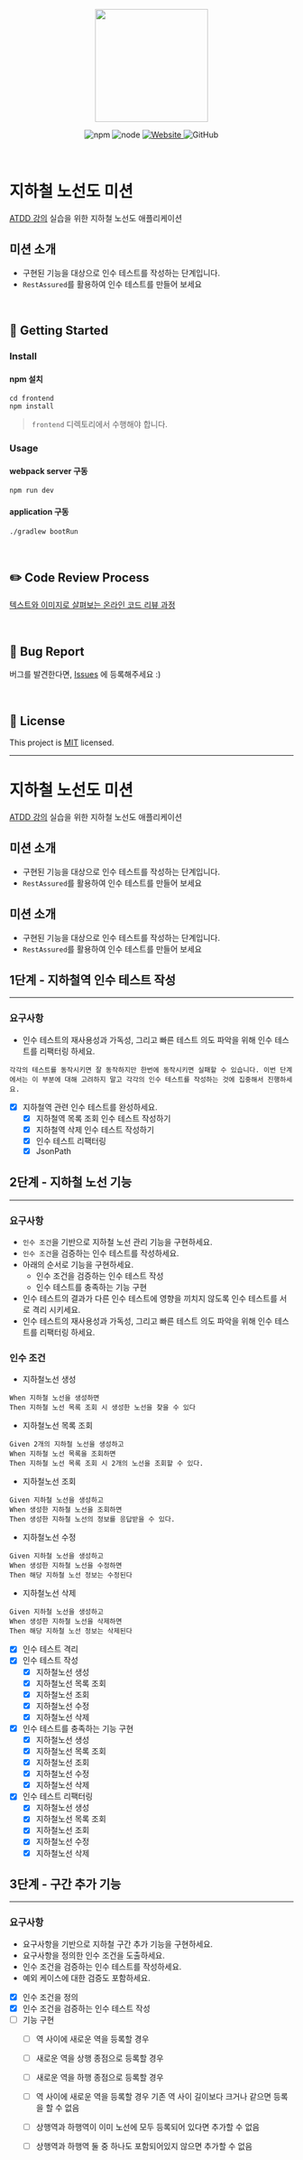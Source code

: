 <p align="center">
    <img width="200px;" src="https://raw.githubusercontent.com/woowacourse/atdd-subway-admin-frontend/master/images/main_logo.png"/>
</p>
<p align="center">
  <img alt="npm" src="https://img.shields.io/badge/npm-6.14.15-blue">
  <img alt="node" src="https://img.shields.io/badge/node-14.18.2-blue">
  <a href="https://edu.nextstep.camp/c/R89PYi5H" alt="nextstep atdd">
    <img alt="Website" src="https://img.shields.io/website?url=https%3A%2F%2Fedu.nextstep.camp%2Fc%2FR89PYi5H">
  </a>
  <img alt="GitHub" src="https://img.shields.io/github/license/next-step/atdd-subway-admin">
</p>

<br>

# 지하철 노선도 미션
[ATDD 강의](https://edu.nextstep.camp/c/R89PYi5H) 실습을 위한 지하철 노선도 애플리케이션

## 미션 소개
- 구현된 기능을 대상으로 인수 테스트를 작성하는 단계입니다.
- `RestAssured`를 활용하여 인수 테스트를 만들어 보세요

<br>

## 🚀 Getting Started

### Install
#### npm 설치
```
cd frontend
npm install
```
> `frontend` 디렉토리에서 수행해야 합니다.

### Usage
#### webpack server 구동
```
npm run dev
```
#### application 구동
```
./gradlew bootRun
```
<br>

## ✏️ Code Review Process
[텍스트와 이미지로 살펴보는 온라인 코드 리뷰 과정](https://github.com/next-step/nextstep-docs/tree/master/codereview)

<br>

## 🐞 Bug Report

버그를 발견한다면, [Issues](https://github.com/next-step/atdd-subway-admin/issues) 에 등록해주세요 :)

<br>

## 📝 License

This project is [MIT](https://github.com/next-step/atdd-subway-admin/blob/master/LICENSE.md) licensed.

---

# 지하철 노선도 미션
[ATDD 강의](https://edu.nextstep.camp/c/R89PYi5H) 실습을 위한 지하철 노선도 애플리케이션

## 미션 소개
- 구현된 기능을 대상으로 인수 테스트를 작성하는 단계입니다.
- `RestAssured`를 활용하여 인수 테스트를 만들어 보세요

## 미션 소개
- 구현된 기능을 대상으로 인수 테스트를 작성하는 단계입니다.
- `RestAssured`를 활용하여 인수 테스트를 만들어 보세요

## 1단계 - 지하철역 인수 테스트 작성

---

### 요구사항
- 인수 테스트의 재사용성과 가독성, 그리고 빠른 테스트 의도 파악을 위해 인수 테스트를 리팩터링 하세요.
```text
각각의 테스트를 동작시키면 잘 동작하지만 한번에 동작시키면 실패할 수 있습니다. 이번 단계에서는 이 부분에 대해 고려하지 말고 각각의 인수 테스트를 작성하는 것에 집중해서 진행하세요.
```
- [x] 지하철역 관련 인수 테스트를 완성하세요.
  - [x] 지하철역 목록 조회 인수 테스트 작성하기
  - [x] 지하철역 삭제 인수 테스트 작성하기
  - [x] 인수 테스트 리팩터링
  - [x] JsonPath

## 2단계 - 지하철 노선 기능

---

### 요구사항
- `인수 조건`을 기반으로 지하철 노선 관리 기능을 구현하세요.
- `인수 조건`을 검증하는 인수 테스트를 작성하세요.
- 아래의 순서로 기능을 구현하세요.
  - 인수 조건을 검증하는 인수 테스트 작성
  - 인수 테스트를 충족하는 기능 구현
- 인수 테스트의 결과가 다른 인수 테스트에 영향을 끼치지 않도록 인수 테스트를 서로 격리 시키세요.
- 인수 테스트의 재사용성과 가독성, 그리고 빠른 테스트 의도 파악을 위해 인수 테스트를 리팩터링 하세요.

### 인수 조건
- 지하철노선 생성
```text
When 지하철 노선을 생성하면
Then 지하철 노선 목록 조회 시 생성한 노선을 찾을 수 있다
```

- 지하철노선 목록 조회
```text
Given 2개의 지하철 노선을 생성하고
When 지하철 노선 목록을 조회하면
Then 지하철 노선 목록 조회 시 2개의 노선을 조회할 수 있다.
```

- 지하철노선 조회
```text
Given 지하철 노선을 생성하고
When 생성한 지하철 노선을 조회하면
Then 생성한 지하철 노선의 정보를 응답받을 수 있다.
```

- 지하철노선 수정
```text
Given 지하철 노선을 생성하고
When 생성한 지하철 노선을 수정하면
Then 해당 지하철 노선 정보는 수정된다
```

- 지하철노선 삭제
```text
Given 지하철 노선을 생성하고
When 생성한 지하철 노선을 삭제하면
Then 해당 지하철 노선 정보는 삭제된다
```

- [x] 인수 테스트 격리
- [x] 인수 테스트 작성
  - [x] 지하철노선 생성
  - [x] 지하철노선 목록 조회
  - [x] 지하철노선 조회
  - [x] 지하철노선 수정
  - [x] 지하철노선 삭제
- [x] 인수 테스트를 충족하는 기능 구현
  - [x] 지하철노선 생성
  - [x] 지하철노선 목록 조회
  - [x] 지하철노선 조회
  - [x] 지하철노선 수정
  - [x] 지하철노선 삭제
- [x] 인수 테스트 리팩터링
  - [x] 지하철노선 생성
  - [x] 지하철노선 목록 조회
  - [x] 지하철노선 조회
  - [x] 지하철노선 수정
  - [x] 지하철노선 삭제

## 3단계 - 구간 추가 기능

---

### 요구사항
- 요구사항을 기반으로 지하철 구간 추가 기능을 구현하세요.
- 요구사항을 정의한 인수 조건을 도출하세요.
- 인수 조건을 검증하는 인수 테스트를 작성하세요.
- 예외 케이스에 대한 검증도 포함하세요.

- [x] 인수 조건을 정의
- [x] 인수 조건을 검증하는 인수 테스트 작성
- [ ] 기능 구현
  - [ ] 역 사이에 새로운 역을 등록할 경우
  - [ ] 새로운 역을 상행 종점으로 등록할 경우
  - [ ] 새로운 역을 하행 종점으로 등록할 경우
  - [ ] 역 사이에 새로운 역을 등록할 경우 기존 역 사이 길이보다 크거나 같으면 등록을 할 수 없음
  - [ ] 상행역과 하행역이 이미 노선에 모두 등록되어 있다면 추가할 수 없음
  - [ ] 상행역과 하행역 둘 중 하나도 포함되어있지 않으면 추가할 수 없음

